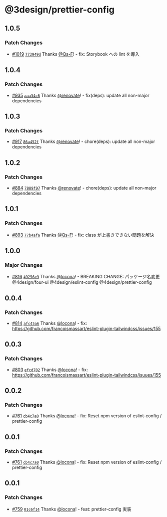 # @3design/prettier-config

## 1.0.5

### Patch Changes

- [#1019](https://github.com/4-design/for-ui/pull/1019) [`773949d`](https://github.com/4-design/for-ui/commit/773949dd6dec6d0d9854c2353702a88436a12934) Thanks [@Qs-F](https://github.com/Qs-F)! - fix: Storybook への lint を導入

## 1.0.4

### Patch Changes

- [#935](https://github.com/4-design/for-ui/pull/935) [`aaa34c6`](https://github.com/4-design/for-ui/commit/aaa34c66c1ac44d1fcba3347b2d9b46a86af0069) Thanks [@renovate](https://github.com/apps/renovate)! - fix(deps): update all non-major dependencies

## 1.0.3

### Patch Changes

- [#917](https://github.com/4-design/for-ui/pull/917) [`86a452f`](https://github.com/4-design/for-ui/commit/86a452fe38215defc82f00263db0e9c83ef0d75e) Thanks [@renovate](https://github.com/apps/renovate)! - chore(deps): update all non-major dependencies

## 1.0.2

### Patch Changes

- [#884](https://github.com/4-design/for-ui/pull/884) [`7889f97`](https://github.com/4-design/for-ui/commit/7889f97c01a4df82c2f6fd855393277e197422dd) Thanks [@renovate](https://github.com/apps/renovate)! - chore(deps): update all non-major dependencies

## 1.0.1

### Patch Changes

- [#893](https://github.com/4-design/for-ui/pull/893) [`77b4afa`](https://github.com/4-design/for-ui/commit/77b4afafacb7a5c003128e1bfbd2f182697a72b8) Thanks [@Qs-F](https://github.com/Qs-F)! - fix: class が上書きできない問題を解決

## 1.0.0

### Major Changes

- [#816](https://github.com/4-design/for-ui/pull/816) [`49256e9`](https://github.com/4-design/for-ui/commit/49256e932b0c5be205ad584496092eaf24e751a8) Thanks [@locona](https://github.com/locona)! - BREAKING CHANGE: パッケージ名変更 @4design/four-ui @4design/eslint-config @4design/prettier-config

## 0.0.4

### Patch Changes

- [#814](https://github.com/4-design/four-ui/pull/814) [`afc45a6`](https://github.com/4-design/four-ui/commit/afc45a691c3a8ea92fc797335be8895460802f31) Thanks [@locona](https://github.com/locona)! - fix: https://github.com/francoismassart/eslint-plugin-tailwindcss/issues/155

## 0.0.3

### Patch Changes

- [#803](https://github.com/3-shake/3design-ui/pull/803) [`efcd702`](https://github.com/3-shake/3design-ui/commit/efcd702eda9d56b9a796988c7644d1e8f35c14ba) Thanks [@locona](https://github.com/locona)! - fix: https://github.com/francoismassart/eslint-plugin-tailwindcss/isuues/155

## 0.0.2

### Patch Changes

- [#761](https://github.com/3-shake/3design-ui/pull/761) [`cb4c7a0`](https://github.com/3-shake/3design-ui/commit/cb4c7a027e626e9a12f42eba0c6439326e3878fc) Thanks [@locona](https://github.com/locona)! - fix: Reset npm version of eslint-config / prettier-config

## 0.0.1

### Patch Changes

- [#761](https://github.com/3-shake/3design-ui/pull/761) [`cb4c7a0`](https://github.com/3-shake/3design-ui/commit/cb4c7a027e626e9a12f42eba0c6439326e3878fc) Thanks [@locona](https://github.com/locona)! - fix: Reset npm version of eslint-config / prettier-config

## 0.0.1

### Patch Changes

- [#759](https://github.com/3-shake/3design-ui/pull/759) [`01c6f14`](https://github.com/3-shake/3design-ui/commit/01c6f147b8fc8580d8a0c5d08e42a184c587bb60) Thanks [@locona](https://github.com/locona)! - feat: prettier-config 実装
